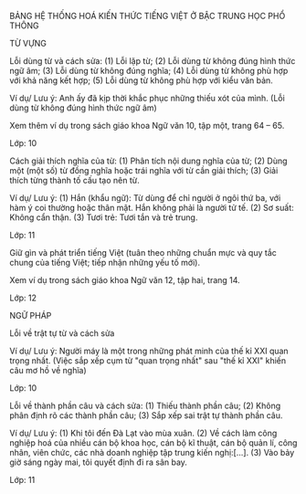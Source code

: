 BẢNG HỆ THỐNG HOÁ KIẾN THỨC TIẾNG VIỆT Ở BẬC TRUNG HỌC PHỔ THÔNG

TỪ VỰNG

Lỗi dùng từ và cách sửa: (1) Lỗi lặp từ; (2) Lỗi dùng từ không đúng hình thức ngữ âm; (3) Lỗi dùng từ không đúng nghĩa; (4) Lỗi dùng từ không phù hợp với khả năng kết hợp; (5) Lỗi dùng từ không phù hợp với kiểu văn bản.

Ví dụ/ Lưu ý: Anh ấy đã kịp thời khắc phục những thiếu xót của mình. (Lỗi dùng từ không đúng hình thức ngữ âm)

Xem thêm ví dụ trong sách giáo khoa Ngữ văn 10, tập một, trang 64 – 65.

Lớp: 10

Cách giải thích nghĩa của từ: (1) Phân tích nội dung nghĩa của từ; (2) Dùng một (một số) từ đồng nghĩa hoặc trái nghĩa với từ cần giải thích; (3) Giải thích từng thành tố cấu tạo nên từ.

Ví dụ/ Lưu ý: 
(1) Hắn (khẩu ngữ): Từ dùng để chỉ người ở ngôi thứ ba, với hàm ý coi thường hoặc thân mật. Hắn không phải là người tử tế.
(2) Sơ suất: Không cẩn thận.
(3) Tươi trẻ: Tươi tắn và trẻ trung.

Lớp: 11

Giữ gìn và phát triển tiếng Việt (tuân theo những chuẩn mực và quy tắc chung của tiếng Việt; tiếp nhận những yếu tố mới).

Xem ví dụ trong sách giáo khoa Ngữ văn 12, tập hai, trang 14.

Lớp: 12

NGỮ PHÁP

Lỗi về trật tự từ và cách sửa

Ví dụ/ Lưu ý: Người máy là một trong những phát minh của thế kỉ XXI quan trọng nhất. (Việc sắp xếp cụm từ "quan trọng nhất" sau "thế kỉ XXI" khiến câu mơ hồ về nghĩa)

Lớp: 10

Lỗi về thành phần câu và cách sửa: (1) Thiếu thành phần câu; (2) Không phân định rõ các thành phần câu; (3) Sắp xếp sai trật tự thành phần câu.

Ví dụ/ Lưu ý: 
(1) Khi tôi đến Đà Lạt vào mùa xuân.
(2) Về cách làm công nghiệp hoá của nhiều cán bộ khoa học, cán bộ kĩ thuật, cán bộ quản lí, công nhân, viên chức, các nhà doanh nghiệp tập trung kiến nghị:[...].
(3) Vào bảy giờ sáng ngày mai, tôi quyết định đi ra sân bay.

Lớp: 11